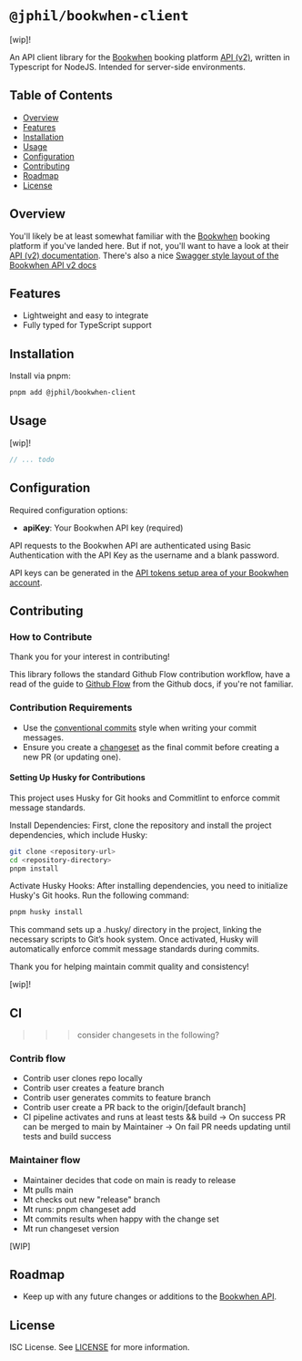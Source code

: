 # `@jphil/bookwhen-client`

\[wip\]!

An API client library for the [Bookwhen](www.bookwhen.com) booking platform [API (v2)](https://api.bookwhen.com/v2), written in Typescript for NodeJS. Intended for server-side environments.

## Table of Contents

- [Overview](#overview)
- [Features](#features)
- [Installation](#installation)
- [Usage](#usage)
- [Configuration](#configuration)
- [Contributing](#contributing)
- [Roadmap](#roadmap)
- [License](#license)

## Overview

You'll likely be at least somewhat familiar with the [Bookwhen](www.bookwhen.com) booking platform if you've landed here. But if not, you'll want to have a look at their [API (v2) documentation](https://api.bookwhen.com/v2). There's also a nice [Swagger style layout of the Bookwhen API v2 docs](https://petstore.swagger.io/?url=https://api.bookwhen.com/v2/openapi.yaml)

## Features

- Lightweight and easy to integrate
- Fully typed for TypeScript support

## Installation

Install via pnpm:

```bash
pnpm add @jphil/bookwhen-client
```

## Usage

\[wip\]!

```typescript
// ... todo
```

## Configuration

Required configuration options:

- **apiKey**: Your Bookwhen API key (required)

API requests to the Bookwhen API are authenticated using Basic Authentication with the API Key as the username and a blank password.

API keys can be generated in the [API tokens setup area of your Bookwhen account](https://YOUR-ACCOUNT-NAME.bookwhen.com/settings/api_access_permission_sets).

## Contributing

### How to Contribute

Thank you for your interest in contributing! 

This library follows the standard Github Flow contribution workflow, have a read of the guide to [Github Flow](https://docs.github.com/en/get-started/using-github/github-flow#following-github-flow) from the Github docs, if you're not familiar.

### Contribution Requirements

- Use the [conventional commits](https://www.conventionalcommits.org/en/v1.0.0/) style when writing your commit messages.
- Ensure you create a [changeset](https://github.com/changesets/changesets) as the final commit before creating a new PR (or updating one).

#### Setting Up Husky for Contributions

This project uses Husky for Git hooks and Commitlint to enforce commit message standards.

Install Dependencies: First, clone the repository and install the project dependencies, which include Husky:

```bash
git clone <repository-url>
cd <repository-directory>
pnpm install
```

Activate Husky Hooks: After installing dependencies, you need to initialize Husky's Git hooks. Run the following command:

```bash
pnpm husky install
```

This command sets up a .husky/ directory in the project, linking the necessary scripts to Git’s hook system. Once activated, Husky will automatically enforce commit message standards during commits.

Thank you for helping maintain commit quality and consistency!

\[wip\]!

## CI 

>>> consider changesets in the following?

### Contrib flow

- Contrib user clones repo locally
- Contrib user creates a feature branch
- Contrib user generates commits to feature branch
- Contrib user create a PR back to the origin/[default branch]
- CI pipeline activates and runs at least tests && build
-> On success PR can be merged to main by Maintainer
-> On fail PR needs updating until tests and build success 


### Maintainer flow

- Maintainer decides that code on main is ready to release
- Mt pulls main
- Mt checks out new "release" branch
- Mt runs: pnpm changeset add
- Mt commits results when happy with the change set
- Mt run changeset version 

[WIP]

## Roadmap

- Keep up with any future changes or additions to the [Bookwhen API](https://api.bookwhen.com/v2).

## License

ISC License. See [LICENSE](LICENSE) for more information.

